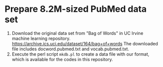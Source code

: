# Prepare 8.2M-sized PubMed data set
1. Download the original data set from "Bag of Words" in UC Irvine machine learning repository.<br>
https://archive.ics.uci.edu/dataset/164/bag+of+words
The downloaded file includes docword.pubmed.txt and vocab.pubmed.txt.
2. Execute the perl script ``mkdb.pl`` to create a data file with our format,
which is available for the codes in this repository.
